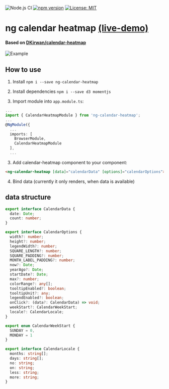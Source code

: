 ![Node.js CI](https://github.com/fischer-matthias/ng-calendar-heatmap/workflows/Node.js%20CI/badge.svg) [![npm version](https://badge.fury.io/js/ng-calendar-heatmap.svg)](https://badge.fury.io/js/ng-calendar-heatmap) [![License: MIT](https://img.shields.io/badge/License-MIT-yellow.svg)](https://opensource.org/licenses/MIT)
# ng calendar heatmap [(live-demo)](http://fischer-matthias.github.io/ng-calendar-heatmap/)
#### Based on [DKirwan/calendar-heatmap](https://github.com/DKirwan/calendar-heatmap)
![Example](https://raw.githubusercontent.com/fischer-matthias/ng-calendar-heatmap/master/src/assets/ng-calendar-heatmap.png)

## How to use
1. Install `npm i --save ng-calendar-heatmap`
2. Install dependencies `npm i --save d3 momentjs`

2. Import module into `app.module.ts`:
```typescript
...
import { CalendarHeatmapModule } from 'ng-calendar-heatmap';
...
@NgModule({
  ...
  imports: [
    BrowserModule,
    CalendarHeatmapModule
  ],
  ...
```

3. Add calendar-heatmap component to your component:
```html
<ng-calendar-heatmap [data]="calendarData" [options]="calendarOptions"></ng-calendar-heatmap>
```

4. Bind data (currently it only renders, when data is available)

## data structure

```typescript
export interface CalendarData {
  date: Date;
  count: number;
}
```

```typescript
export interface CalendarOptions {
  width?: number;
  height?: number;
  legendWidth?: number;
  SQUARE_LENGTH?: number;
  SQUARE_PADDING?: number;
  MONTH_LABEL_PADDING?: number;
  now?: Date;
  yearAgo?: Date;
  startDate?: Date;
  max?: number;
  colorRange?: any[];
  tooltipEnabled?: boolean;
  tooltipUnit?: any;
  legendEnabled?: boolean;
  onClick?: (data?: CalendarData) => void;
  weekStart?: CalendarWeekStart;
  locale?: CalendarLocale;
}
```

```typescript
export enum CalendarWeekStart {
  SUNDAY = 0,
  MONDAY = 1
}
```

```typescript
export interface CalendarLocale {
  months: string[];
  days: string[];
  no: string;
  on: string;
  less: string;
  more: string;
}
```
